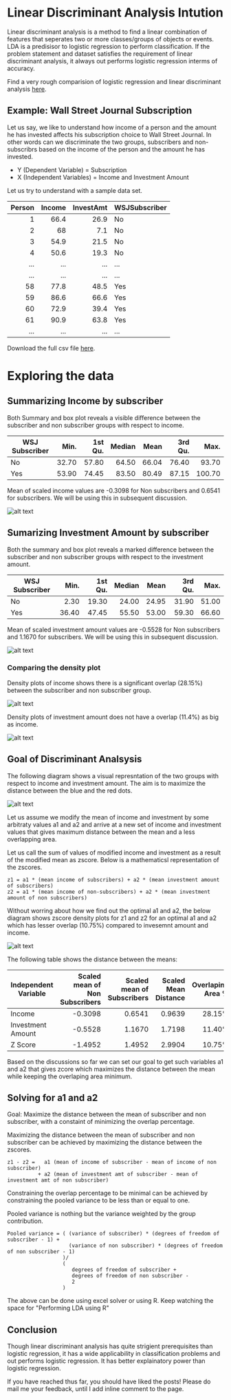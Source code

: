 # Linear Discriminant Analysis Intution

Linear discriminant analysis is a method to find a linear combination of features that seperates two or more classes/groups of objects or events. LDA is a predisisor to logistic regression to perform classification. If the problem statement and dataset satisfies the requirement of linear discriminant analysis, it always out performs logistic regression interms of accuracy.

Find a very rough comparision of logistic regression and linear discriminant analysis [here](https://stats.stackexchange.com/questions/95247/logistic-regression-vs-lda-as-two-class-classifiers).

## Example: Wall Street Journal Subscription

Let us say, we like to understand how income of a person and the amount he has invested affects his subscription choice to Wall Street Journal. In other words can we discriminate the two groups, subscribers and non-subscribrs based on the income of the person and the amount he has invested.  

* Y (Dependent Variable) = Subscription
* X (Independent Variables) = Income and Investment Amount

Let us try to understand with a sample data set.

|Person	|Income	|InvestAmt	|WSJSubscriber|
|-------:|-------:|-------:|---------|
|1	|66.4	|26.9	|No|
|2	|68	|7.1	|No|
|3	|54.9	|21.5	|No|
|4	|50.6	|19.3	|No|
|...	|...	|...	|...|
|...	|...	|...	|...|
|58	|77.8	|48.5	|Yes|
|59	|86.6	|66.6	|Yes|
|60	|72.9	|39.4	|Yes|
|61	|90.9	|63.8	|Yes|
|...	|...	|...	|...|

Download the full csv file [here](https://learningintution.github.io/data/DiscriWinston.csv).

# Exploring the data

## Summarizing Income by subscriber

Both Summary and box plot reveals a visible difference between the subscriber and non subscriber groups with respect to  income.

|WSJ Subscriber   |Min. |1st Qu.  |Median    |Mean |3rd Qu.    |Max.| 
|-------|-------:|-------:|---------:|---------:|---------:|---------:|
|No  |32.70   |57.80   |64.50   |66.04   |76.40   |93.70| 
|Yes  |53.90   |74.45   |83.50   |80.49   |87.15  |100.70|  

Mean of scaled income values are -0.3098 for Non subscribers and 0.6541 for subscribers. We will be using this in subsequent discussion.

![alt text](https://learningintution.github.io/image/IncomeBySubscriber.png)

## Sumarizing Investment Amount by subscriber

Both the summary and box plot reveals a marked difference between the subscriber and non subscriber groups with respect to the investment amount.

|WSJ Subscriber   |Min. |1st Qu.  |Median    |Mean |3rd Qu.    |Max.| 
|-------|-------:|-------:|---------:|---------:|---------:|---------:|
|No  |   2.30|   19.30|   24.00|   24.95|   31.90|   51.00| 
|Yes  |36.40|   47.45|   55.50|   53.00|   59.30|   66.60| 

Mean of scaled investment amount values are -0.5528 for Non subscribers and 1.1670 for subscribers. We will be using this in subsequent discussion.

![alt text](https://learningintution.github.io/image/InvestmentAmountBySubscriber.png)

### Comparing the density plot

Density plots of income shows there is a significant overlap (28.15%) between the subscriber and non subscriber group. 

![alt text](https://learningintution.github.io/image/IncomeBySubscriberDensity.png)

Density plots of investment amount does not have a overlap (11.4%) as big as income. 

![alt text](https://learningintution.github.io/image/InestmentAmtBySubscriberDensity.png)

## Goal of Discriminant Analsysis

The following diagram shows a visual represntation of the two groups with respect to income and investment amount. The aim is to maximize the distance between the blue and the red dots.

![alt text](https://learningintution.github.io/image/ScatterPlotIncomeInvestment.png)

Let us assume we modify the mean of income and investment by some arbitraty values a1 and a2 and arrive at a new set of income and investment values that gives maximum distance between the mean and a less overlapping area.

Let us call the sum of values of modified income and investment as a result of the modified mean as zscore. Below is a mathematicsl representation of the zscores.

```
z1 = a1 * (mean income of subscribers) + a2 * (mean investment amount of subscribers)
z2 = a1 * (mean income of non-subscribers) + a2 * (mean investment amount of non subscribers)
```

Without worring about how we find out the optimal a1 and a2, the below diagram shows zscore density plots for z1 and z2 for an optimal a1 and a2 which has lesser overlap (10.75%) compared to invesemnt amount and income. 

![alt text](https://learningintution.github.io/image/ZScoreDensity.png)

The following table shows the distance between the means:

|Independent Variable|Scaled mean of Non Subscribers|Scaled mean of Subscribers|Scaled Mean Distance|Overlaping Area %|
|---|---:|---:|---:|---:|
| Income | -0.3098|0.6541|0.9639 | 28.15% |
| Investment Amount |-0.5528|1.1670| 1.7198 | 11.40% |
| Z Score |  -1.4952|1.4952|2.9904| 10.75% |

Based on the discussions so far we can set our goal to get such variables a1 and a2 that gives zcore which maximizes the distance between the mean while keeping the overlaping area minimum.

## Solving for a1 and a2

Goal: Maximize the distance between the mean of subscriber and non subscriber, with a constaint of minimizing the overlap percentage.

Maximizing the distance between the mean of subscriber and non subscriber can be achieved by maximizing the distance between the zscores.

```
z1 - z2 =   a1 (mean of income of subscriber - mean of income of non subscriber) 
          + a2 (mean of investment amt of subscriber - mean of investment amt of non subscriber)
```

Constraining the overlap percentage to be minimal can be achieved by constraining the pooled variance to be less than or equal to one. 

Pooled variance is nothing but the variance weighted by the group contribution.
```
Pooled variance = ( (variance of subscriber) * (degrees of freedom of subscriber - 1) + 
                    (variance of non subscriber) * (degrees of freedom of non subscriber - 1)
                  )/
                  (
                     degrees of freedom of subscriber + 
                     degrees of freedom of non subscriber - 
                     2
                  )
```

The above can be done using excel solver or using R. Keep watching the space for "Performing LDA using R"

## Conclusion
Though linear discriminant analysis has quite strigient prerequisites than logistic regression, it has a wide applicability in classification problems and out performs logistic regression. It has better explainatory power than logistic regression.

If you have reached thus far, you should have liked the posts! Please do mail me your feedback, until I add inline comment to the page.
